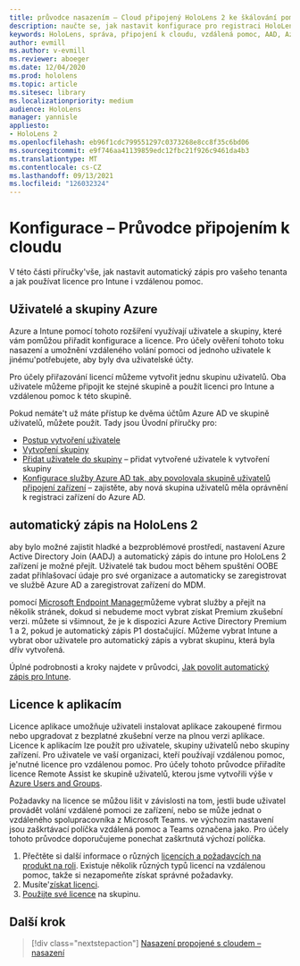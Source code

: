```yaml
---
title: průvodce nasazením – Cloud připojený HoloLens 2 ke škálování pomocí programu vzdálená pomoc – konfigurace
description: naučte se, jak nastavit konfigurace pro registraci HoloLens zařízení přes cloudovou síť připojenou ke škálování pomocí funkce vzdálená pomoc.
keywords: HoloLens, správa, připojení k cloudu, vzdálená pomoc, AAD, Azure AD, MDM, správa mobilních zařízení
author: evmill
ms.author: v-evmill
ms.reviewer: aboeger
ms.date: 12/04/2020
ms.prod: hololens
ms.topic: article
ms.sitesec: library
ms.localizationpriority: medium
audience: HoloLens
manager: yannisle
appliesto:
- HoloLens 2
ms.openlocfilehash: eb96f1cdc799551297c0373268e8cc8f35c6bd06
ms.sourcegitcommit: e9f746aa41139859edc12fbc21f926c9461da4b3
ms.translationtype: MT
ms.contentlocale: cs-CZ
ms.lasthandoff: 09/13/2021
ms.locfileid: "126032324"
---
```

# <a name="configure---cloud-connected-guide"></a>Konfigurace – Průvodce připojením k cloudu

V této části příručky&#39;vše, jak nastavit automatický zápis pro vašeho tenanta a jak používat licence pro Intune i vzdálenou pomoc.

## <a name="azure-users-and-groups"></a>Uživatelé a skupiny Azure

Azure a Intune pomocí tohoto rozšíření využívají uživatele a skupiny, které vám pomůžou přiřadit konfigurace a licence. Pro účely ověření tohoto toku nasazení a umožnění vzdáleného volání pomoci od jednoho uživatele k jinému&#39;potřebujete, aby byly dva uživatelské účty.

Pro účely přiřazování licencí můžeme vytvořit jednu skupinu uživatelů. Oba uživatele můžeme připojit ke stejné skupině a použít licenci pro Intune a vzdálenou pomoc k této skupině.

Pokud nemáte&#39;t už máte přístup ke dvěma účtům Azure AD ve skupině uživatelů, můžete použít. Tady jsou Úvodní příručky pro:

- [Postup vytvoření uživatele](/mem/intune/fundamentals/quickstart-create-user)
- [Vytvoření skupiny](/mem/intune/fundamentals/quickstart-create-group)
- [Přidat uživatele do skupiny](/azure/active-directory/fundamentals/active-directory-groups-members-azure-portal) – přidat vytvořené uživatele k vytvoření skupiny
- [Konfigurace služby Azure AD tak, aby povolovala skupině uživatelů připojení zařízení](/azure/active-directory/devices/azureadjoin-plan#configure-your-device-settings) – zajistěte, aby nová skupina uživatelů měla oprávnění k registraci zařízení do Azure AD.

## <a name="auto-enrollment-on-hololens-2"></a>automatický zápis na HoloLens 2

aby bylo možné zajistit hladké a bezproblémové prostředí, nastavení Azure Active Directory Join (AADJ) a automatický zápis do intune pro HoloLens 2 zařízení je možné přejít. Uživatelé tak budou moct během spuštění OOBE zadat přihlašovací údaje pro své organizace a automaticky se zaregistrovat ve službě Azure AD a zaregistrovat zařízení do MDM.

pomocí [Microsoft Endpoint Manager](https://endpoint.microsoft.com/#home)můžeme vybrat služby a přejít na několik stránek, dokud si nebudeme moct vybrat získat Premium zkušební verzi. můžete si všimnout, že je k dispozici Azure Active Directory Premium 1 a 2, pokud je automatický zápis P1 dostačující. Můžeme vybrat Intune a vybrat obor uživatele pro automatický zápis a vybrat skupinu, která byla dřív vytvořená.

Úplné podrobnosti a kroky najdete v průvodci, [Jak povolit automatický zápis pro Intune](/mem/intune/enrollment/quickstart-setup-auto-enrollment).

## <a name="application-licenses"></a>Licence k aplikacím

Licence aplikace umožňuje uživateli instalovat aplikace zakoupené firmou nebo upgradovat z bezplatné zkušební verze na plnou verzi aplikace. Licence k aplikacím lze použít pro uživatele, skupiny uživatelů nebo skupiny zařízení. Pro uživatele ve vaší organizaci, kteří používají vzdálenou pomoc, je&#39;nutné licence pro vzdálenou pomoc. Pro účely tohoto průvodce přiřadíte licence Remote Assist ke skupině uživatelů, kterou jsme vytvořili výše v [Azure Users and Groups](hololens2-cloud-connected-configure.md#azure-users-and-groups).

Požadavky na licence se můžou lišit v závislosti na tom, jestli bude uživatel provádět volání vzdálené pomoci ze zařízení, nebo se může jednat o vzdáleného spolupracovníka z Microsoft Teams. ve výchozím nastavení jsou zaškrtávací políčka vzdálená pomoc a Teams označena jako. Pro účely tohoto průvodce doporučujeme ponechat zaškrtnutá výchozí políčka.

1. Přečtěte si další informace o různých [licencích a požadavcích na produkt na roli](/dynamics365/mixed-reality/remote-assist/requirements#licensing-and-product-requirements-per-role). Existuje několik různých typů licencí na vzdálenou pomoc, takže si nezapomeňte získat správné požadavky.
2. Musíte&#39;[získat licenci](/dynamics365/mixed-reality/remote-assist/buy-remote-assist).
3. [Použijte své licence](/dynamics365/mixed-reality/remote-assist/deploy-remote-assist) na skupinu.

## <a name="next-step"></a>Další krok

> [!div class="nextstepaction"]
> [Nasazení propojené s cloudem – nasazení](hololens2-cloud-connected-deploy.md)